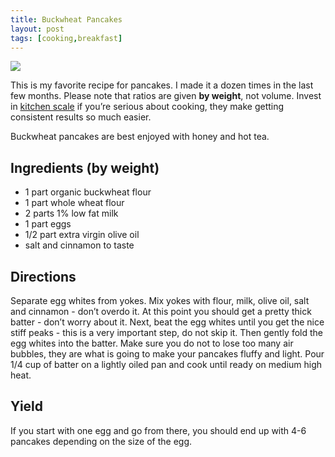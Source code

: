 ```yaml
---
title: Buckwheat Pancakes
layout: post
tags: [cooking,breakfast]
---
```


![](http://farm6.staticflickr.com/5207/5244046903_6d661be70f.jpg)

This is my favorite recipe for pancakes. I made it a dozen times in the
last few months. Please note that ratios are given **by weight**, not
volume. Invest in [kitchen scale](http://amzn.to/csA7VG) if you’re
serious about cooking, they make getting consistent results so much
easier.

Buckwheat pancakes are best enjoyed with honey and hot tea.

## Ingredients (by weight)

-   1 part organic buckwheat flour
-   1 part whole wheat flour
-   2 parts 1% low fat milk
-   1 part eggs
-   1/2 part extra virgin olive oil
-   salt and cinnamon to taste

## Directions

Separate egg whites from yokes. Mix yokes with flour, milk, olive oil,
salt and cinnamon - don’t overdo it. At this point you should get a
pretty thick batter - don’t worry about it. Next, beat the egg whites
until you get the nice stiff peaks - this is a very important step, do
not skip it. Then gently fold the egg whites into the batter. Make sure
you do not to lose too many air bubbles, they are what is going to make
your pancakes fluffy and light. Pour 1/4 cup of batter on a lightly
oiled pan and cook until ready on medium high heat.

## Yield

If you start with one egg and go from there, you should end up with 4-6
pancakes depending on the size of the egg.
